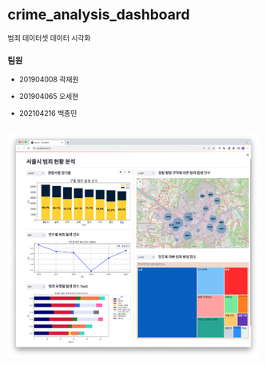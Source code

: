 # crime_analysis_dashboard

범죄 데이터셋 데이터 시각화

### 팀원

* 201904008 곽재원

* 201904065 오세현

* 202104216 백종민

<br>

<img src="https://raw.githubusercontent.com/jaewonE/crime_analysis_dashboard/main/%ED%99%94%EB%A9%B4.png" alt="dashboard preview image" />
